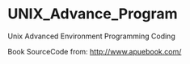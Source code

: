 # UNIX_Advance_Program
Unix Advanced Environment Programming Coding

Book SourceCode from: http://www.apuebook.com/

